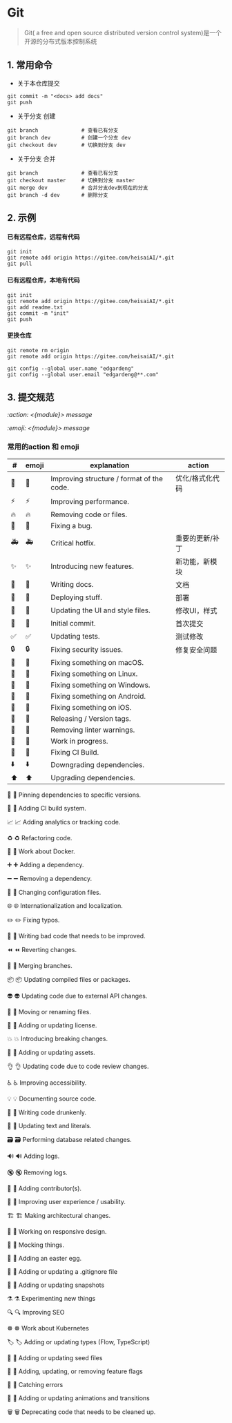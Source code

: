 # Git

> Git( a free and open source distributed version control system)是一个开源的分布式版本控制系统 

## 1. 常用命令

* 关于本仓库提交

```
git commit -m "<docs> add docs"
git push
```

* 关于分支 创建

```
git branch              # 查看已有分支
git branch dev          # 创建一个分支 dev
git checkout dev        # 切换到分支 dev 
```

* 关于分支 合并

```
git branch              # 查看已有分支
git checkout master     # 切换到分支 master 
git merge dev           # 合并分支dev到现在的分支
git branch -d dev       # 删除分支
```

## 2. 示例

#### 已有远程仓库，远程有代码

```
git init
git remote add origin https://gitee.com/heisaiAI/*.git
git pull
```

#### 已有远程仓库，本地有代码

```
git init
git remote add origin https://gitee.com/heisaiAI/*.git
git add readme.txt
git commit -m "init"
git push
```

#### 更换仓库

```
git remote rm origin
git remote add origin https://gitee.com/heisaiAI/*.git

git config --global user.name "edgardeng"
git config --global user.email "edgardeng@**.com"
```

## 3. 提交规范

_:action: <{module}> message_

_:emoji: <{module}> message_

### 常用的action 和 emoji

|  #  | emoji | explanation | action |
| ----- | ----- | ----- | ----- |
| 🎨 | :art: | Improving structure / format of the code. | 优化/格式化代码 |
| ⚡️ | :zap: | Improving performance. ||
| 🔥 | :fire:| Removing code or files. ||
| 🐛 | :bug: | Fixing a bug. ||
| 🚑 | :ambulance: | Critical hotfix. | 重要的更新/补丁|
| ✨ | :sparkles: | Introducing new features.| 新功能，新模块|
| 📝 | :pencil: | Writing docs.|文档|
| 🚀 | :rocket:| Deploying stuff. |部署|
| 💄 | :lipstick:| Updating the UI and style files.|修改UI，样式|
| 🎉 | :tada: | Initial commit. |首次提交|
| ✅ | :white_check_mark: | Updating tests.|测试修改|
| 🔒 | :lock: | Fixing security issues.|修复安全问题|
| 🍎 | :apple:| Fixing something on macOS.||
| 🐧 | :penguin:| Fixing something on Linux.||
| 🏁 | :checkered_flag:| Fixing something on Windows.||
| 🤖 | :robot:| Fixing something on Android.||
| 🍏 | :green_apple:| Fixing something on iOS.||
| 🔖 | :bookmark:| Releasing / Version tags.||
| 🚨 | :rotating_light:| Removing linter warnings.||
| 🚧 | :construction:| Work in progress.||
| 💚 | :green_heart:| Fixing CI Build.||
| ⬇️ | :arrow_down:| Downgrading dependencies.||
| ⬆️ | :arrow_up:| Upgrading dependencies.||

📌
:pushpin:
Pinning dependencies to specific versions.

👷
:construction_worker:
Adding CI build system.

📈
:chart_with_upwards_trend:
Adding analytics or tracking code.

♻️
:recycle:
Refactoring code.

🐳
:whale:
Work about Docker.

➕
:heavy_plus_sign:
Adding a dependency.

➖
:heavy_minus_sign:
Removing a dependency.

🔧
:wrench:
Changing configuration files.

🌐
:globe_with_meridians:
Internationalization and localization.

✏️
:pencil2:
Fixing typos.

💩
:poop:
Writing bad code that needs to be improved.

⏪
:rewind:
Reverting changes.

🔀
:twisted_rightwards_arrows:
Merging branches.

📦
:package:
Updating compiled files or packages.

👽
:alien:
Updating code due to external API changes.

🚚
:truck:
Moving or renaming files.

📄
:page_facing_up:
Adding or updating license.

💥
:boom:
Introducing breaking changes.

🍱
:bento:
Adding or updating assets.

👌
:ok_hand:
Updating code due to code review changes.

♿️
:wheelchair:
Improving accessibility.

💡
:bulb:
Documenting source code.

🍻
:beers:
Writing code drunkenly.

💬
:speech_balloon:
Updating text and literals.

🗃
:card_file_box:
Performing database related changes.

🔊
:loud_sound:
Adding logs.

🔇
:mute:
Removing logs.

👥
:busts_in_silhouette:
Adding contributor(s).

🚸
:children_crossing:
Improving user experience / usability.

🏗
:building_construction:
Making architectural changes.

📱
:iphone:
Working on responsive design.

🤡
:clown_face:
Mocking things.

🥚
:egg:
Adding an easter egg.

🙈
:see_no_evil:
Adding or updating a .gitignore file

📸
:camera_flash:
Adding or updating snapshots

⚗
:alembic:
Experimenting new things

🔍
:mag:
Improving SEO

☸️
:wheel_of_dharma:
Work about Kubernetes

🏷️
:label:
Adding or updating types (Flow, TypeScript)

🌱
:seedling:
Adding or updating seed files

🚩
:triangular_flag_on_post:
Adding, updating, or removing feature flags

🥅
:goal_net:
Catching errors

💫
:dizzy:
Adding or updating animations and transitions

🗑
:wastebasket:
Deprecating code that needs to be cleaned up.

